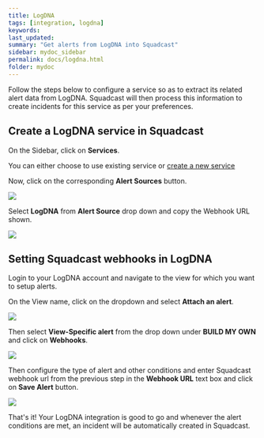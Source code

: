 ```yaml
---
title: LogDNA
tags: [integration, logdna]
keywords: 
last_updated: 
summary: "Get alerts from LogDNA into Squadcast"
sidebar: mydoc_sidebar
permalink: docs/logdna.html
folder: mydoc
---
```


Follow the steps below to configure a service so as to extract its related alert data from LogDNA. Squadcast will then process this information to create incidents for this service as per your preferences.

## Create a LogDNA service in Squadcast

On the Sidebar, click on **Services**.

You can either choose to use existing service or [create a new service](adding-a-service.html)

Now, click on the corresponding **Alert Sources** button.

![](images/integration_1.png)

Select **LogDNA** from  **Alert Source** drop down and copy the Webhook URL shown.

![](images/logdna_1.png)

## Setting Squadcast webhooks in LogDNA

Login to your LogDNA account and navigate to the view for which you want to setup alerts.

On the View name, click on the dropdown and select **Attach an alert**.

![](images/logdna_2.png)

Then select **View-Specific alert** from the drop down under **BUILD MY OWN** and click on **Webhooks**.

![](images/logdna_3.png)

Then configure the type of alert and other conditions and enter Squadcast webhook url from the previous step in the **Webhook URL** text box and click on **Save Alert** button.

![](images/logdna_4.png)

That's it! Your LogDNA integration is good to go and whenever the alert conditions are met, an incident will be automatically created in Squadcast.